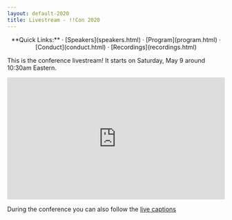 ```yaml
---
layout: default-2020
title: Livestream - !!Con 2020
---
```


<p style="text-align: center;">
  **Quick Links:**
  &middot;
  [Speakers](speakers.html)
  &middot;
  [Program](program.html)
  &middot;
  [Conduct](conduct.html)
  &middot;
  [Recordings](recordings.html)
</p>


This is the conference livestream! It starts on Saturday, May 9 around 10:30am Eastern.


<!-- todo: update with sunday livestream link on Sunday night: https://youtu.be/EReoVpb9LJo -->

<div align="center">
<style>.embed-container { position: relative; padding-bottom: 56.25%; height: 0; overflow: hidden; max-width: 100%; } .embed-container iframe, .embed-container object, .embed-container embed { position: absolute; top: 0; left: 0; width: 100%; height: 100%; }</style><div class='embed-container'><iframe src='https://www.youtube.com/embed/QEZ0N0rrbL0' frameborder='0' allowfullscreen></iframe></div>
</div>

During the conference you can also follow the <a href="https://www.streamtext.net/player?event=bangbangcon">live captions</a>
